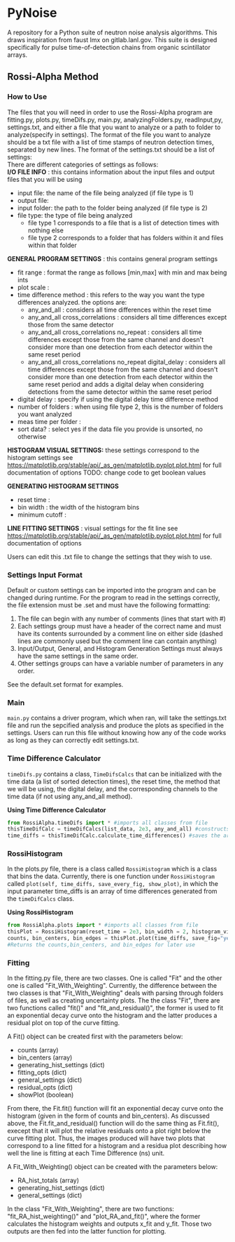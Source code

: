 # PyNoise

A repository for a Python suite of neutron noise analysis algorithms. This draws inspiration from faust lmx on gitlab.lanl.gov. This suite is designed specifically for pulse time-of-detection chains from organic scintillator arrays.

## Rossi-Alpha Method


### How to Use
The files that you will need in order to use the Rossi-Alpha program are fitting.py, plots.py, timeDifs.py, main.py, analyzingFolders.py, readInput,py, settings.txt, and either a file that you want to analyze or a path to folder to analyze(specify in settings). The format of the file you want to analyze should be a txt file with a list of time stamps of neutron detection times, separated by new lines. The format of the settings.txt should be a list of settings:  
There are different categories of settings as follows:  
**I/O FILE INFO** : this contains information about the input files and output files that you will be using
* input file: the name of the file being analyzed (if file type is 1)
* output file: 
* input folder: the path to the folder being analyzed (if file type is 2)   
* file type: the type of file being analyzed
    * file type 1 corresponds to a file that is a list of detection times with nothing else
    * file type 2 corresponds to a folder that has folders within it and files within that folder  
 
**GENERAL PROGRAM SETTINGS** : this contains general program settings     
* fit range : format the range as follows [min,max] with min and max being ints  
* plot scale :  
* time difference method : this refers to the way you want the type differences analyzed. the options are:  
    * any_and_all :  considers all time differences within the reset time
    * any_and_all cross_correlations :  considers all time differences except those from the same detector
    * any_and_all cross_correlations no_repeat :  considers all time differences except those from the same channel and doesn't consider more than one detection from each detector within the same reset period
    * any_and_all cross_correlations no_repeat digital_delay :  considers all time differences except those from the same channel and doesn't consider more than one detection from each detector within the same reset period and adds a digital delay when considering detections from the same detector within the same reset period
* digital delay : specify if using the digital delay time difference method
* number of folders : when using file type 2, this is the number of folders you want analyzed  
* meas time per folder :  
* sort data? : select yes if the data file you provide is unsorted, no otherwise  

**HISTOGRAM VISUAL SETTINGS:** these settings correspond to the histogram settings see https://matplotlib.org/stable/api/_as_gen/matplotlib.pyplot.plot.html for full documentation of options TODO: change code to get boolean values

**GENERATING HISTOGRAM SETTINGS**  
* reset time :   
* bin width : the width of the histogram bins  
* minimum cutoff :  

**LINE FITTING SETTINGS** : visual settings for the fit line see https://matplotlib.org/stable/api/_as_gen/matplotlib.pyplot.plot.html for full documentation of options    

Users can edit this .txt file to change the settings that they wish to use.

### Settings Input Format
Default or custom settings can be imported into the program and can be changed during runtime. For the program to read in the settings correctly, the file extension must be .set and must have the following formatting:
1. The file can begin with any number of comments (lines that start with #)
2. Each settings group must have a header of the correct name and must have its contents surrounded by a comment line on either side (dashed lines are commonly used but the comment line can contain anything)
3. Input/Output, General, and Histogram Generation Settings must always have the same settings in the same order.
4. Other settings groups can have a variable number of parameters in any order.

See the default.set format for examples.

### Main
```main.py``` contains a driver program, which when ran, will take the settings.txt file and run the sepcified analysis and produce the plots as specified in the settings. Users can run this file without knowing how any of the code works as long as they can correctly edit settings.txt.   

### Time Difference Calculator
```timeDifs.py``` contains a class, ```TimeDifsCalcs``` that can be initialized with the time data (a list of sorted detection times), the reset time, the method that we will be using, the digital delay, and the corresponding channels to the time data (if not using any_and_all method).

**Using Time Difference Calculator**
```python
from RossiAlpha.timeDifs import * #imports all classes from file
thisTimeDifCalc = timeDifCalcs(list_data, 2e3, any_and_all) #constructs an object called thisTimeDifCalc with a reset time of 2000 and method = any_and_all
time_diffs = thisTimeDifCalc.calculate_time_differences() #saves the array of time diffs as time_diffs
```

### RossiHistogram
In the plots.py file, there is a class called ```RossiHistogram``` which is a class that bins the data. Currently, there is one function under ```RossiHistogram``` called ```plot(self, time_diffs, save_every_fig, show_plot)```, in which the input parameter time_diffs is an array of time differences generated from the ```timeDifCalcs``` class.

**Using RossiHistogram**
```python
from RossiAlpha.plots import * #imports all classes from file
thisPlot = RossiHistogram(reset_time = 2e3, bin_width = 2, histogram_visual_settings, save_dir = '/path/to/save/plot.png') #construct a RossiHistogram object specifying the reset time, bin width, visual settings, and (optional) path to where you want plot to save
counts, bin_centers, bin_edges = thisPlot.plot(time_diffs, save_fig="yes", show_plot="no") #constructs the histogram with the time differences and saves it to the save_dir
#Returns the counts,bin_centers, and bin_edges for later use
```


### Fitting
In the fitting.py file, there are two classes. One is called "Fit" and the other one is called "Fit_With_Weighting". Currently, the difference between the two classes is that "Fit_With_Weighting" deals with parsing through folders of files, as well as creating uncertainty plots. The the class "Fit", there are two functions called "fit()" and "fit_and_residual()", the former is used to fit an exponential decay curve onto the histogram and the latter produces a residual plot on top of the curve fitting.

A Fit() object can be created first with the parameters below: 

* counts (array)
* bin_centers (array)
* generating_hist_settings (dict)
* fitting_opts (dict)
* general_settings (dict)
* residual_opts (dict)
* showPlot (boolean)

From there, the Fit.fit() function will fit an exponential decay curve onto the histogram (given in the form of counts and bin_centers). As discussed above, the Fit.fit_and_residual() function will do the same thing as Fit.fit(), execept that it will plot the relative residuals onto a plot right below the curve fitting plot. Thus, the images produced will have two plots that correspond to a line fitted for a histogram and a residua plot describing how well the line is fitting at each Time Difference (ns) unit. 



A Fit_With_Weighting() object can be created with the parameters below:

* RA_hist_totals (array)
* generating_hist_settings (dict)
* general_settings (dict)

In the class "Fit_With_Weighting", there are two functions: "fit_RA_hist_weighting()" and "plot_RA_and_fit()", where the former calculates the histogram weights and outputs x_fit and y_fit. Those two outputs are then fed into the latter function for plotting.

